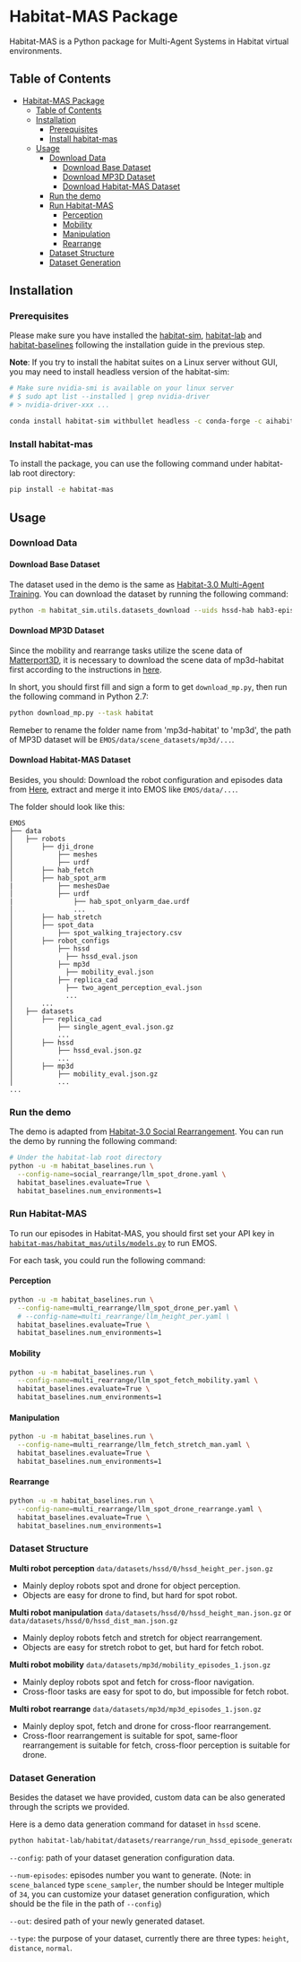 # Habitat-MAS Package

Habitat-MAS is a Python package for Multi-Agent Systems in Habitat virtual environments.

## Table of Contents
- [Habitat-MAS Package](#habitat-mas-package)
  - [Table of Contents](#table-of-contents)
  - [Installation](#installation)
    - [Prerequisites](#prerequisites)
    - [Install habitat-mas](#install-habitat-mas)
  - [Usage](#usage)
    - [Download Data](#download-data)
      - [Download Base Dataset](#download-base-dataset)
      - [Download MP3D Dataset](#download-mp3d-dataset)
      - [Download Habitat-MAS Dataset](#download-habitat-mas-dataset)
    - [Run the demo](#run-the-demo)
    - [Run Habitat-MAS](#run-habitat-mas)
      - [Perception](#perception)
      - [Mobility](#mobility)
      - [Manipulation](#manipulation)
      - [Rearrange](#rearrange)
    - [Dataset Structure](#dataset-structure)
    - [Dataset Generation](#dataset-generation)

## Installation

### Prerequisites

Please make sure you have installed the [habitat-sim](https://github.com/facebookresearch/habitat-sim/tree/v0.3.1), [habitat-lab](../README.md) and [habitat-baselines](../habitat-baselines/) following the installation guide in the previous step. 

**Note**: If you try to install the habitat suites on a Linux server without GUI, you may need to install headless version of the habitat-sim:

```sh
# Make sure nvidia-smi is available on your linux server
# $ sudo apt list --installed | grep nvidia-driver
# > nvidia-driver-xxx ...

conda install habitat-sim withbullet headless -c conda-forge -c aihabitat
```

### Install habitat-mas

To install the package, you can use the following command under habitat-lab root directory:

```sh
pip install -e habitat-mas
```

## Usage

### Download Data

#### Download Base Dataset
The dataset used in the demo is the same as [Habitat-3.0 Multi-Agent Training](../habitat-baselines/README.md#habitat-30-multi-agent-training). You can download the dataset by running the following command:

```sh
python -m habitat_sim.utils.datasets_download --uids hssd-hab hab3-episodes habitat_humanoids hab_spot_arm hab3-episodes ycb hssd-hab hab3_bench_assets rearrange_task_assets
```
#### Download MP3D Dataset
Since the mobility and rearrange tasks utilize the scene data of [Matterport3D](https://niessner.github.io/Matterport/), it is necessary to download the scene data of mp3d-habitat first according to the instructions in [here](https://github.com/facebookresearch/habitat-sim/blob/main/DATASETS.md#matterport3d-mp3d-dataset).

In short, you should first fill and sign a form to get `download_mp.py`, then run the following command in Python 2.7:
```sh
python download_mp.py --task habitat
```
Remeber to rename the folder name from 'mp3d-habitat' to 'mp3d', the path of MP3D dataset will be `EMOS/data/scene_datasets/mp3d/...`.

#### Download Habitat-MAS Dataset
Besides, you should:
Download the robot configuration and episodes data from [Here](https://drive.google.com/drive/folders/1YVoCg2-tGkKWrdej4km6Abxsop0wS9XJ?usp=drive_link), extract and merge it into EMOS like `EMOS/data/...`.

The folder should look like this:
```
EMOS
├── data
│   ├── robots
│       ├── dji_drone
│           ├── meshes
│           ├── urdf
│       ├── hab_fetch
│       ├── hab_spot_arm
|           ├── meshesDae
│           ├── urdf
|               ├── hab_spot_onlyarm_dae.urdf
│               ...
│       ├── hab_stretch
│       ├── spot_data
│           ├── spot_walking_trajectory.csv
│       ├── robot_configs
│           ├── hssd
│             ├── hssd_eval.json
│           ├── mp3d
│             ├── mobility_eval.json
│           ├── replica_cad
│             ├── two_agent_perception_eval.json
│             ...
│       ...
│   ├── datasets
│       ├── replica_cad
│           ├── single_agent_eval.json.gz
│           ...
│       ├── hssd
│           ├── hssd_eval.json.gz
│           ...
│       ├── mp3d
│           ├── mobility_eval.json.gz
│           ...
...
```

### Run the demo

The demo is adapted from [Habitat-3.0 Social Rearrangement](../habitat-baselines/README.md#social-rearrangement). You can run the demo by running the following command:

```sh
# Under the habitat-lab root directory
python -u -m habitat_baselines.run \
  --config-name=social_rearrange/llm_spot_drone.yaml \
  habitat_baselines.evaluate=True \
  habitat_baselines.num_environments=1
```

### Run Habitat-MAS

To run our episodes in Habitat-MAS, you should first set your API key in [`habitat-mas/habitat_mas/utils/models.py`](https://github.com/SgtVincent/EMOS/blob/8f4348d73fcf605ebfbeee13ff897359723b5f1c/habitat-mas/habitat_mas/utils/models.py) to run EMOS.

For each task, you could run the following command:

#### Perception
```sh
python -u -m habitat_baselines.run \
  --config-name=multi_rearrange/llm_spot_drone_per.yaml \
  # --config-name=multi_rearrange/llm_height_per.yaml \
  habitat_baselines.evaluate=True \
  habitat_baselines.num_environments=1
```

#### Mobility
```sh
python -u -m habitat_baselines.run \
  --config-name=multi_rearrange/llm_spot_fetch_mobility.yaml \
  habitat_baselines.evaluate=True \
  habitat_baselines.num_environments=1
```

#### Manipulation
```sh
python -u -m habitat_baselines.run \
  --config-name=multi_rearrange/llm_fetch_stretch_man.yaml \
  habitat_baselines.evaluate=True \
  habitat_baselines.num_environments=1
```

#### Rearrange
```sh
python -u -m habitat_baselines.run \
  --config-name=multi_rearrange/llm_spot_drone_rearrange.yaml \
  habitat_baselines.evaluate=True \
  habitat_baselines.num_environments=1
```

### Dataset Structure

**Multi robot perception**
`data/datasets/hssd/0/hssd_height_per.json.gz`
- Mainly deploy robots spot and drone for object perception.
- Objects are easy for drone to find, but hard for spot robot.

**Multi robot manipulation**
`data/datasets/hssd/0/hssd_height_man.json.gz` or `data/datasets/hssd/0/hssd_dist_man.json.gz`

- Mainly deploy robots fetch and stretch for object rearrangement.
- Objects are easy for stretch robot to get, but hard for fetch robot.

**Multi robot mobility**
`data/datasets/mp3d/mobility_episodes_1.json.gz`
- Mainly deploy robots spot and fetch for cross-floor navigation.
- Cross-floor tasks are easy for spot to do, but impossible for fetch robot.

**Multi robot rearrange**
`data/datasets/mp3d/mp3d_episodes_1.json.gz`
- Mainly deploy spot, fetch and drone for cross-floor rearrangement.
- Cross-floor rearrangement is suitable for spot, same-floor rearrangement is suitable for fetch, cross-floor perception is suitable for drone.

### Dataset Generation

Besides the dataset we have provided, custom data can be also generated through the scripts we provided.

Here is a demo data generation command for dataset in `hssd` scene.

```sh
python habitat-lab/habitat/datasets/rearrange/run_hssd_episode_generator.py --run --config data/config/hssd/hssd_dataset.yaml --num-episodes 340 --out data/datasets/hssd_height.json.gz --type height
```

`--config`: path of your dataset generation configuration data.

`--num-episodes`: episodes number you want to generate. (Note: in `scene_balanced` type `scene_sampler`, the number should be Integer multiple of `34`, you can customize your dataset generation configuration, which should be the file in the path of `--config`)

`--out`: desired path of your newly generated dataset.

`--type`: the purpose of your dataset, currently there are three types: `height`, `distance`, `normal`.
